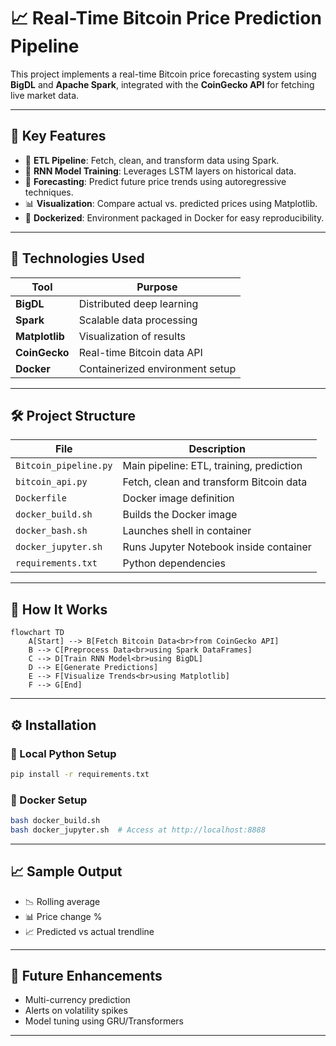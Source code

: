 
# 📈 Real-Time Bitcoin Price Prediction Pipeline

This project implements a real-time Bitcoin price forecasting system using **BigDL** and **Apache Spark**, integrated with the **CoinGecko API** for fetching live market data.

---

## 🚀 Key Features

- 🔄 **ETL Pipeline**: Fetch, clean, and transform data using Spark.
- 🧠 **RNN Model Training**: Leverages LSTM layers on historical data.
- 🔮 **Forecasting**: Predict future price trends using autoregressive techniques.
- 📊 **Visualization**: Compare actual vs. predicted prices using Matplotlib.
- 🐳 **Dockerized**: Environment packaged in Docker for easy reproducibility.

---

## 🧠 Technologies Used

| Tool          | Purpose                          |
|---------------|----------------------------------|
| **BigDL**     | Distributed deep learning        |
| **Spark**     | Scalable data processing         |
| **Matplotlib**| Visualization of results         |
| **CoinGecko** | Real-time Bitcoin data API       |
| **Docker**    | Containerized environment setup  |

---

## 🛠️ Project Structure

| File                | Description                                  |
|---------------------|----------------------------------------------|
| `Bitcoin_pipeline.py` | Main pipeline: ETL, training, prediction     |
| `bitcoin_api.py`      | Fetch, clean and transform Bitcoin data      |
| `Dockerfile`          | Docker image definition                     |
| `docker_build.sh`     | Builds the Docker image                     |
| `docker_bash.sh`      | Launches shell in container                 |
| `docker_jupyter.sh`   | Runs Jupyter Notebook inside container      |
| `requirements.txt`    | Python dependencies                         |

---

## 🧪 How It Works

```mermaid
flowchart TD
    A[Start] --> B[Fetch Bitcoin Data<br>from CoinGecko API]
    B --> C[Preprocess Data<br>using Spark DataFrames]
    C --> D[Train RNN Model<br>using BigDL]
    D --> E[Generate Predictions]
    E --> F[Visualize Trends<br>using Matplotlib]
    F --> G[End]
```

---

## ⚙️ Installation

### 🐍 Local Python Setup

```bash
pip install -r requirements.txt
```

### 🐳 Docker Setup

```bash
bash docker_build.sh
bash docker_jupyter.sh  # Access at http://localhost:8888
```

---

## 📈 Sample Output

- 📉 Rolling average
- 📊 Price change %
- 📈 Predicted vs actual trendline

---

## 🔮 Future Enhancements

- Multi-currency prediction
- Alerts on volatility spikes
- Model tuning using GRU/Transformers

---
